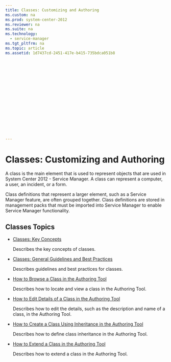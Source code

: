 ```yaml
---
title: Classes: Customizing and Authoring
ms.custom: na
ms.prod: system-center-2012
ms.reviewer: na
ms.suite: na
ms.technology: 
  - service-manager
ms.tgt_pltfrm: na
ms.topic: article
ms.assetid: 1d7437cd-2451-417e-b415-735bdca051b8
 

















---
```

# Classes: Customizing and Authoring
A class is the main element that is used to represent objects that are used in System Center 2012 - Service Manager. A class can represent a computer, a user, an incident, or a form.  
  
 Class definitions that represent a larger element, such as a Service Manager feature, are often grouped together. Class definitions are stored in management packs that must be imported into Service Manager to enable Service Manager functionality.  
  
## Classes Topics  
  
-   [Classes: Key Concepts](../Topic/Classes:%20Key%20Concepts.md)  
  
     Describes the key concepts of classes.  
  
-   [Classes: General Guidelines and Best Practices](../Topic/Classes:%20General%20Guidelines%20and%20Best%20Practices.md)  
  
     Describes guidelines and best practices for classes.  
  
-   [How to Browse a Class in the Authoring Tool](../../../sm/manage/author/How-to-Browse-a-Class-in-the-Authoring-Tool.md)  
  
     Describes how to locate and view a class in the Authoring Tool.  
  
-   [How to Edit Details of a Class in the Authoring Tool](../../../sm/manage/author/How-to-Edit-Details-of-a-Class-in-the-Authoring-Tool.md)  
  
     Describes how to edit the details, such as the description and name of a class, in the Authoring Tool.  
  
-   [How to Create a Class Using Inheritance in the Authoring Tool](../../../sm/manage/author/How-to-Create-a-Class-Using-Inheritance-in-the-Authoring-Tool.md)  
  
     Describes how to define class inheritance in the Authoring Tool.  
  
-   [How to Extend a Class in the Authoring Tool](../../../sm/manage/author/How-to-Extend-a-Class-in-the-Authoring-Tool.md)  
  
     Describes how to extend a class in the Authoring Tool.
